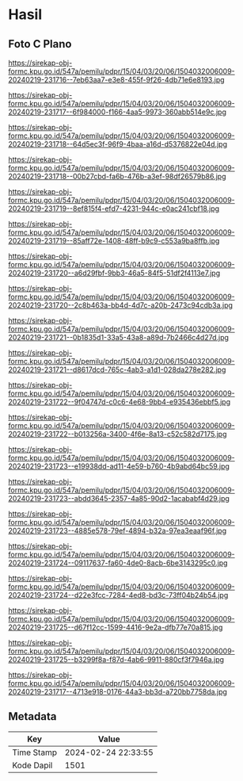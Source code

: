 # Hasil

## Foto C Plano

https://sirekap-obj-formc.kpu.go.id/547a/pemilu/pdpr/15/04/03/20/06/1504032006009-20240219-231716--7eb63aa7-e3e8-455f-9f26-4db71e6e8193.jpg

https://sirekap-obj-formc.kpu.go.id/547a/pemilu/pdpr/15/04/03/20/06/1504032006009-20240219-231717--6f984000-f166-4aa5-9973-360abb514e9c.jpg

https://sirekap-obj-formc.kpu.go.id/547a/pemilu/pdpr/15/04/03/20/06/1504032006009-20240219-231718--64d5ec3f-96f9-4baa-a16d-d5376822e04d.jpg

https://sirekap-obj-formc.kpu.go.id/547a/pemilu/pdpr/15/04/03/20/06/1504032006009-20240219-231718--00b27cbd-fa6b-476b-a3ef-98df26579b86.jpg

https://sirekap-obj-formc.kpu.go.id/547a/pemilu/pdpr/15/04/03/20/06/1504032006009-20240219-231719--8ef815f4-efd7-4231-944c-e0ac241cbf18.jpg

https://sirekap-obj-formc.kpu.go.id/547a/pemilu/pdpr/15/04/03/20/06/1504032006009-20240219-231719--85aff72e-1408-48ff-b9c9-c553a9ba8ffb.jpg

https://sirekap-obj-formc.kpu.go.id/547a/pemilu/pdpr/15/04/03/20/06/1504032006009-20240219-231720--a6d29fbf-9bb3-46a5-84f5-51df2f4113e7.jpg

https://sirekap-obj-formc.kpu.go.id/547a/pemilu/pdpr/15/04/03/20/06/1504032006009-20240219-231720--2c8b463a-bb4d-4d7c-a20b-2473c94cdb3a.jpg

https://sirekap-obj-formc.kpu.go.id/547a/pemilu/pdpr/15/04/03/20/06/1504032006009-20240219-231721--0b1835d1-33a5-43a8-a89d-7b2466c4d27d.jpg

https://sirekap-obj-formc.kpu.go.id/547a/pemilu/pdpr/15/04/03/20/06/1504032006009-20240219-231721--d8617dcd-765c-4ab3-a1d1-028da278e282.jpg

https://sirekap-obj-formc.kpu.go.id/547a/pemilu/pdpr/15/04/03/20/06/1504032006009-20240219-231722--9f04747d-c0c6-4e68-9bb4-e935436ebbf5.jpg

https://sirekap-obj-formc.kpu.go.id/547a/pemilu/pdpr/15/04/03/20/06/1504032006009-20240219-231722--b013256a-3400-4f6e-8a13-c52c582d7175.jpg

https://sirekap-obj-formc.kpu.go.id/547a/pemilu/pdpr/15/04/03/20/06/1504032006009-20240219-231723--e19938dd-ad11-4e59-b760-4b9abd64bc59.jpg

https://sirekap-obj-formc.kpu.go.id/547a/pemilu/pdpr/15/04/03/20/06/1504032006009-20240219-231723--abdd3645-2357-4a85-90d2-1acababf4d29.jpg

https://sirekap-obj-formc.kpu.go.id/547a/pemilu/pdpr/15/04/03/20/06/1504032006009-20240219-231723--4885e578-79ef-4894-b32a-97ea3eaaf96f.jpg

https://sirekap-obj-formc.kpu.go.id/547a/pemilu/pdpr/15/04/03/20/06/1504032006009-20240219-231724--09117637-fa60-4de0-8acb-6be3143295c0.jpg

https://sirekap-obj-formc.kpu.go.id/547a/pemilu/pdpr/15/04/03/20/06/1504032006009-20240219-231724--d22e3fcc-7284-4ed8-bd3c-73ff04b24b54.jpg

https://sirekap-obj-formc.kpu.go.id/547a/pemilu/pdpr/15/04/03/20/06/1504032006009-20240219-231725--d67f12cc-1599-4416-9e2a-dfb77e70a815.jpg

https://sirekap-obj-formc.kpu.go.id/547a/pemilu/pdpr/15/04/03/20/06/1504032006009-20240219-231725--b3299f8a-f87d-4ab6-9911-880cf3f7946a.jpg

https://sirekap-obj-formc.kpu.go.id/547a/pemilu/pdpr/15/04/03/20/06/1504032006009-20240219-231717--4713e918-0176-44a3-bb3d-a720bb7758da.jpg


## Metadata

| Key        | Value               |
| ---------- | ------------------- |
| Time Stamp | 2024-02-24 22:33:55 |
| Kode Dapil | 1501                |



